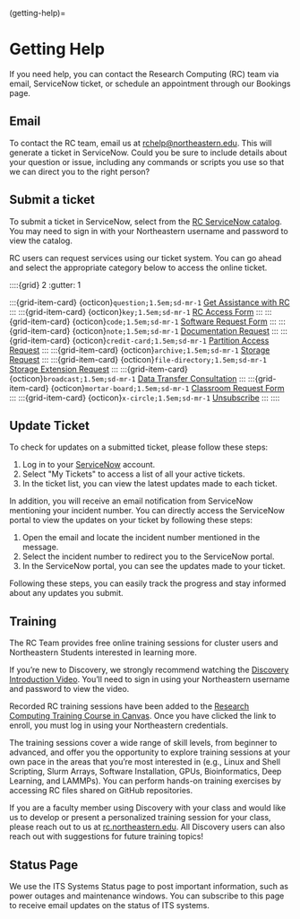(getting-help)=
# Getting Help

If you need help, you can contact the Research Computing (RC) team via email, ServiceNow ticket, or schedule an appointment through our Bookings page.

## Email

To contact the RC team, email us at [rchelp@northeastern.edu](mailto:rchelp%40northeastern.edu). This will generate a ticket in ServiceNow. Could you be sure to include details about your question or issue, including any commands or scripts you use so that we can direct you to the right person?

## Submit a ticket

To submit a ticket in ServiceNow, select from the [RC ServiceNow catalog](https://service.northeastern.edu/tech?id=tech_service_category&sys_id=ff07000fdb83b700a37cd206ca961969). You may need to sign in with your Northeastern username and password to view the catalog.

RC users can request services using our ticket system. You can go ahead and select the appropriate category below to access the online ticket.

::::{grid} 2
:gutter: 1

:::{grid-item-card} {octicon}`question;1.5em;sd-mr-1` [Get Assistance with RC]
:::
:::{grid-item-card} {octicon}`key;1.5em;sd-mr-1` [RC Access Form]
:::
:::{grid-item-card} {octicon}`code;1.5em;sd-mr-1` [Software Request Form]
:::
:::{grid-item-card} {octicon}`note;1.5em;sd-mr-1` [Documentation Request]
:::
:::{grid-item-card} {octicon}`credit-card;1.5em;sd-mr-1` [Partition Access Request]
:::
:::{grid-item-card} {octicon}`archive;1.5em;sd-mr-1` [Storage Request]
:::
:::{grid-item-card} {octicon}`file-directory;1.5em;sd-mr-1` [Storage Extension Request]
:::
:::{grid-item-card} {octicon}`broadcast;1.5em;sd-mr-1` [Data Transfer Consultation]
:::
:::{grid-item-card} {octicon}`mortar-board;1.5em;sd-mr-1` [Classroom Request Form]
:::
:::{grid-item-card} {octicon}`x-circle;1.5em;sd-mr-1`  [Unsubscribe]
:::
::::


## Update Ticket
To check for updates on a submitted ticket, please follow these steps:

1. Log in to your [ServiceNow] account.
1. Select "My Tickets" to access a list of all your active tickets.
1. In the ticket list, you can view the latest updates made to each ticket.

In addition, you will receive an email notification from ServiceNow mentioning your incident number. You can directly access the ServiceNow portal to view the updates on your ticket by following these steps:

1. Open the email and locate the incident number mentioned in the message.
1. Select the incident number to redirect you to the ServiceNow portal.
1. In the ServiceNow portal, you can see the updates made to your ticket.

Following these steps, you can easily track the progress and stay informed about any updates you submit.

## Training

The RC Team provides free online training sessions for cluster users and Northeastern Students interested in learning more.

If you’re new to Discovery, we strongly recommend watching the [Discovery Introduction Video](https://www.linkedin.com/checkpoint/enterprise/login/74653650?pathWildcard=74653650&application=learning&redirect=https%3A%2F%2Fwww%2Elinkedin%2Ecom%2Flearning%2Fcontent%2F1139340%3Fu%3D74653650).  You’ll need to sign in using your Northeastern username and password to view the video.

Recorded RC training sessions have been added to the [Research Computing Training Course in Canvas](https://northeastern.instructure.com/enroll/LNNCHN). Once you have clicked the link to enroll, you must log in using your Northeastern credentials.

The training sessions cover a wide range of skill levels, from beginner to advanced, and offer you the opportunity to explore training sessions at your own pace in the areas that you’re most interested in (e.g., Linux and Shell Scripting, Slurm Arrays, Software Installation, GPUs, Bioinformatics, Deep Learning, and LAMMPs). You can perform hands-on training exercises by accessing RC files shared on GitHub repositories.

If you are a faculty member using Discovery with your class and would like us to develop or present a personalized training session for your class, please reach out to us at [rc.northeastern.edu](https://nam12.safelinks.protection.outlook.com/?url=https%3A%2F%2Frc.northeastern.edu%2F&data=04%7C01%7Ct.ketchem%40NORTHEASTERN.EDU%7C0df6c43eab514b8a96c708da141e534c%7Ca8eec281aaa34daeac9b9a398b9215e7%7C0%7C0%7C637844417724461490%7CUnknown%7CTWFpbGZsb3d8eyJWIjoiMC4wLjAwMDAiLCJQIjoiV2luMzIiLCJBTiI6Ik1haWwiLCJXVCI6Mn0%3D%7C3000&sdata=KAEsJGBJg%2FwhHoPdAb%2B4JkkraL385D4mxEufV9AAi30%3D&reserved=0). All Discovery users can also reach out with suggestions for future training topics!

## Status Page

We use the ITS Systems Status page to post important information, such as power outages and maintenance windows. You can subscribe to this page to receive email updates on the status of ITS systems.

[classroom request form]: https://bit.ly/NURC-Classroom
[data transfer consultation]: https://bit.ly/NURC-DataTransfer
[documentation request]: https://bit.ly/NURC-Documentation
[get assistance with rc]: https://bit.ly/NURC-Assistance
[partition access request]: https://bit.ly/NURC-PartitionAccess
[rc access form]: https://bit.ly/NURC-AccessRequest
[software request form]: https://bit.ly/NURC-Software
[ServiceNow]: https://service.northeastern.edu/tech
[storage extension request]: https://bit.ly/NURC-StorageExtension
[storage request]: https://bit.ly/NURC-NewStorage
[unsubscribe]: https://bit.ly/NURC-Unsubscribe

